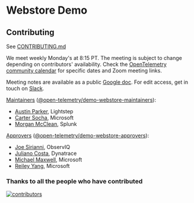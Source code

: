 # Webstore Demo

## Contributing

See [CONTRIBUTING.md](CONTRIBUTING.md)

We meet weekly Monday's at 8:15 PT. The meeting is subject to change depending on
contributors' availability. Check the [OpenTelemetry community
calendar](https://calendar.google.com/calendar/embed?src=google.com_b79e3e90j7bbsa2n2p5an5lf60%40group.calendar.google.com)
for specific dates and Zoom meeting links.

Meeting notes are available as a public [Google
doc](https://docs.google.com/document/d/16f-JOjKzLgWxULRxY8TmpM_FjlI1sthvKurnqFz9x98/edit).
For edit access, get in touch on
[Slack](https://cloud-native.slack.com/archives/C03B4CWV4DA).

[Maintainers](https://github.com/open-telemetry/community/blob/main/community-membership.md#maintainer)
([@open-telemetry/demo-webstore-maintainers](https://github.com/orgs/open-telemetry/teams/demo-webstore-maintainers)):

* [Austin Parker](https://github.com/austinlparker), Lightstep
* [Carter Socha](https://github.com/cartersocha), Microsoft
* [Morgan McClean](https://github.com/mwtwo), Splunk

[Approvers](https://github.com/open-telemetry/community/blob/main/community-membership.md#approver)
([@open-telemetry/demo-webstore-approvers](https://github.com/orgs/open-telemetry/teams/demo-webstore-approvers)):

* [Joe Sirianni](https://github.com/jsirianni), ObservIQ
* [Juliano Costa](https://github.com/julianocosta89), Dynatrace
* [Michael Maxwell](https://github.com/mic-max), Microsoft
* [Reiley Yang](https://github.com/reyang), Microsoft

### Thanks to all the people who have contributed

[![contributors](https://contributors-img.web.app/image?repo=open-telemetry/opentelemetry-demo-webstore)](https://github.com/open-telemetry/opentelemetry-demo-webstore/graphs/contributors)
